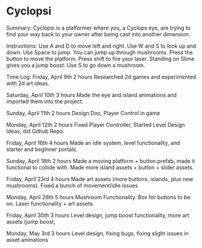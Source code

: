 # Cyclopsi

Summary:
Cyclopsi is a platformer where you, a Cyclops eye, are trying to find your way back to your owner after being cast into another dimension.

Instructions:
Use A and D to move left and right.
Use W and S to look up and down.
Use Space to jump.
You can jump up through mushrooms.
Press the button to move the platform.
Press shift to fire your laser.
Standing on Slime gives you a jump boost.
Use S to go down a mushroom.


Time Log:
Friday, April 9th	2 hours		Researched 2d games and experimented with 2d art ideas.

Saturday, April 10th	3 hours		Made the eye and island animations and imported them into the project.

Sunday, April 11th	2 hours		Design Doc, Player Control in game

Monday, April 12th	2 hours		Fixed Player Controller, Started Level Design Ideas, did Github Repo.

Friday, April 16th	4 hours		Made an idle system, level functionality, and starter and beginner portals.

Sunday, April 18th	2 hours		Made a moving platform + button prefab, made it functional to collide with. Made more island assets + button + slider assets.

Friday, April 23rd	4 hours		Made art assets (more buttons, islands, plus new mushrooms). Fixed a bunch of movement/idle issues

Monday, April 26th	5 hours		Mushroom Functionality. Box for buttons to be on. Laser functionality + art assets.

Friday, April 30th	3 hours		Level design, jump boost functionality, more art assets (jump boost, 

Monday, May 3rd		3 hours		Level design, fixing bugs, fixing slight issues in asset animations

